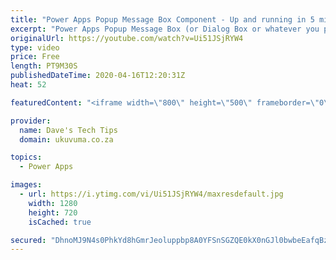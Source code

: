 ```yaml
---
title: "Power Apps Popup Message Box Component - Up and running in 5 min (Beginner)"
excerpt: "Power Apps Popup Message Box (or Dialog Box or whatever you prefer to call them) aren't currently supported out of the box, BUT because Power Apps is a no-cliff platform, it gives us all the tools to go and build our own. This works extremely well but it is quite a complex process unfortunately but again,"
originalUrl: https://youtube.com/watch?v=Ui51JSjRYW4
type: video
price: Free
length: PT9M30S
publishedDateTime: 2020-04-16T12:20:31Z
heat: 52

featuredContent: "<iframe width=\"800\" height=\"500\" frameborder=\"0\" src=\"https://www.youtube.com/embed/Ui51JSjRYW4\" allow=\"accelerometer; autoplay; encrypted-media; gyroscope; picture-in-picture\" allowfullscreen></iframe>"

provider:
  name: Dave's Tech Tips
  domain: ukuvuma.co.za

topics:
  - Power Apps

images:
  - url: https://i.ytimg.com/vi/Ui51JSjRYW4/maxresdefault.jpg
    width: 1280
    height: 720
    isCached: true

secured: "DhnoMJ9N4s0PhkYd8hGmrJeoluppbp8A0YFSnSGZQE0kX0nGJl0bwbeEafqBzW2RumjXR0pf34yDpYWXP0WDZwqfW7pmxxQLKcyB7tLegiT+1UaEChreUlPxQrfX2exGYVTg5+OVEIX+3isnMpMLeLlFZSjaSrnEl9W8KTsl1eEamCOx4p5lACg5LxiMsZWIpxtSDNXTFdTIGzqcZq9liKV/PFzn6Qs7a5WSkOrv539DjZeXfFKhC9xqipddCgFvJcAbL+zftXrxlDSauJldazp25IaaXS4/F/tQzQOnV6GL6kE9pxd+dNfCzXUgVM4Mlun40+ku9d4AWq6xw8UmCyPeV7ngbenCyRn6luXCBfyPpc2HWbUKYzWe8RNFvlleJSIXkqqo4lqU/Dtt7aH8tReRsiWczihIyYToVkRZzbQ=;VsoCOx/ljwTFa6f8jm4G/A=="
---
```


